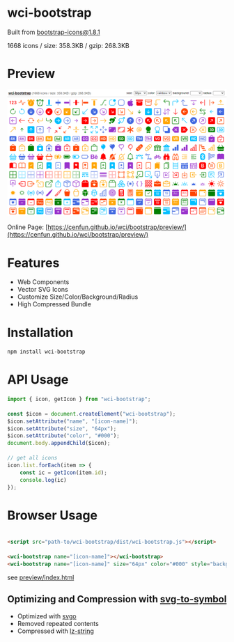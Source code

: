 # wci-bootstrap
Built from [bootstrap-icons@1.8.1](https://github.com/twbs/icons)  

1668 icons / size: 358.3KB / gzip: 268.3KB  



# Preview
![screenshot](preview/screenshot.png)

Online Page: [https://cenfun.github.io/wci/bootstrap/preview/](https://cenfun.github.io/wci/bootstrap/preview/)

# Features
* Web Components
* Vector SVG Icons 
* Customize Size/Color/Background/Radius
* High Compressed Bundle
# Installation
```sh
npm install wci-bootstrap
```
# API Usage
```js
import { icon, getIcon } from "wci-bootstrap";

const $icon = document.createElement("wci-bootstrap");
$icon.setAttribute("name", "[icon-name]");
$icon.setAttribute("size", "64px");
$icon.setAttribute("color", "#000");
document.body.appendChild($icon);

// get all icons
icon.list.forEach(item => {
    const ic = getIcon(item.id);
    console.log(ic)
});
```
# Browser Usage
```html

<script src="path-to/wci-bootstrap/dist/wci-bootstrap.js"></script>

<wci-bootstrap name="[icon-name]"></wci-bootstrap>
<wci-bootstrap name="[icon-name]" size="64px" color="#000" style="background:#f5f5f5;"></wci-bootstrap>
```
see [preview/index.html](preview/index.html)

## Optimizing and Compression with [svg-to-symbol](https://github.com/cenfun/svg-to-symbol)
* Optimized with [svgo](https://github.com/svg/svgo)
* Removed repeated contents
* Compressed with [lz-string](https://github.com/pieroxy/lz-string)